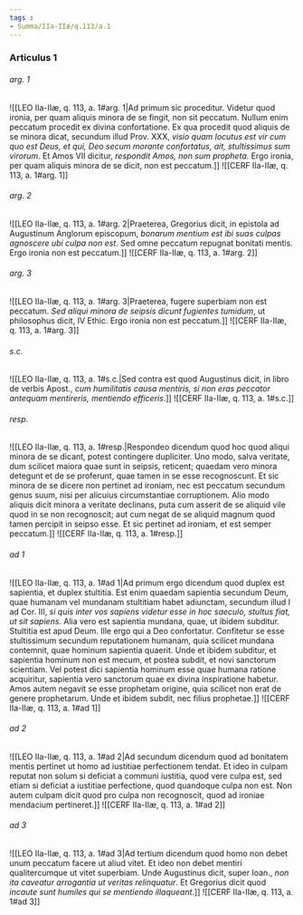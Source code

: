 ```yaml
---
tags : 
- Summa/IIa-IIæ/q.113/a.1
---
```


### Articulus 1

###### arg. 1
![[LEO IIa-IIæ, q. 113, a. 1#arg. 1|Ad primum sic proceditur. Videtur quod ironia, per quam aliquis minora de se fingit, non sit peccatum. Nullum enim peccatum procedit ex divina confortatione. Ex qua procedit quod aliquis de se minora dicat, secundum illud Prov. XXX, *visio quam locutus est vir cum quo est Deus, et qui, Deo secum morante confortatus, ait, stultissimus sum virorum*. Et Amos VII dicitur, *respondit Amos, non sum propheta*. Ergo ironia, per quam aliquis minora de se dicit, non est peccatum.]]
![[CERF IIa-IIæ, q. 113, a. 1#arg. 1]]

###### arg. 2
![[LEO IIa-IIæ, q. 113, a. 1#arg. 2|Praeterea, Gregorius dicit, in epistola ad Augustinum Anglorum episcopum, *bonarum mentium est ibi suas culpas agnoscere ubi culpa non est*. Sed omne peccatum repugnat bonitati mentis. Ergo ironia non est peccatum.]]
![[CERF IIa-IIæ, q. 113, a. 1#arg. 2]]

###### arg. 3
![[LEO IIa-IIæ, q. 113, a. 1#arg. 3|Praeterea, fugere superbiam non est peccatum. *Sed aliqui minora de seipsis dicunt fugientes tumidum*, ut philosophus dicit, IV Ethic. Ergo ironia non est peccatum.]]
![[CERF IIa-IIæ, q. 113, a. 1#arg. 3]]

###### s.c.
![[LEO IIa-IIæ, q. 113, a. 1#s.c.|Sed contra est quod Augustinus dicit, in libro de verbis Apost., *cum humilitatis causa mentiris, si non eras peccator antequam mentireris, mentiendo efficeris*.]]
![[CERF IIa-IIæ, q. 113, a. 1#s.c.]]

###### resp.
![[LEO IIa-IIæ, q. 113, a. 1#resp.|Respondeo dicendum quod hoc quod aliqui minora de se dicant, potest contingere dupliciter. Uno modo, salva veritate, dum scilicet maiora quae sunt in seipsis, reticent; quaedam vero minora detegunt et de se proferunt, quae tamen in se esse recognoscunt. Et sic minora de se dicere non pertinet ad ironiam, nec est peccatum secundum genus suum, nisi per alicuius circumstantiae corruptionem. Alio modo aliquis dicit minora a veritate declinans, puta cum asserit de se aliquid vile quod in se non recognoscit; aut cum negat de se aliquid magnum quod tamen percipit in seipso esse. Et sic pertinet ad ironiam, et est semper peccatum.]]
![[CERF IIa-IIæ, q. 113, a. 1#resp.]]

###### ad 1
![[LEO IIa-IIæ, q. 113, a. 1#ad 1|Ad primum ergo dicendum quod duplex est sapientia, et duplex stultitia. Est enim quaedam sapientia secundum Deum, quae humanam vel mundanam stultitiam habet adiunctam, secundum illud I ad Cor. III, *si quis inter vos sapiens videtur esse in hoc saeculo, stultus fiat, ut sit sapiens*. Alia vero est sapientia mundana, quae, ut ibidem subditur. Stultitia est apud Deum. Ille ergo qui a Deo confortatur. Confitetur se esse stultissimum secundum reputationem humanam, quia scilicet mundana contemnit, quae hominum sapientia quaerit. Unde et ibidem subditur, et sapientia hominum non est mecum, et postea subdit, et novi sanctorum scientiam. Vel potest dici sapientia hominum esse quae humana ratione acquiritur, sapientia vero sanctorum quae ex divina inspiratione habetur. Amos autem negavit se esse prophetam origine, quia scilicet non erat de genere prophetarum. Unde et ibidem subdit, nec filius prophetae.]]
![[CERF IIa-IIæ, q. 113, a. 1#ad 1]]

###### ad 2
![[LEO IIa-IIæ, q. 113, a. 1#ad 2|Ad secundum dicendum quod ad bonitatem mentis pertinet ut homo ad iustitiae perfectionem tendat. Et ideo in culpam reputat non solum si deficiat a communi iustitia, quod vere culpa est, sed etiam si deficiat a iustitiae perfectione, quod quandoque culpa non est. Non autem culpam dicit quod pro culpa non recognoscit, quod ad ironiae mendacium pertineret.]]
![[CERF IIa-IIæ, q. 113, a. 1#ad 2]]

###### ad 3
![[LEO IIa-IIæ, q. 113, a. 1#ad 3|Ad tertium dicendum quod homo non debet unum peccatum facere ut aliud vitet. Et ideo non debet mentiri qualitercumque ut vitet superbiam. Unde Augustinus dicit, super Ioan., *non ita caveatur arrogantia ut veritas relinquatur*. Et Gregorius dicit quod *incaute sunt humiles qui se mentiendo illaqueant*.]]
![[CERF IIa-IIæ, q. 113, a. 1#ad 3]]

